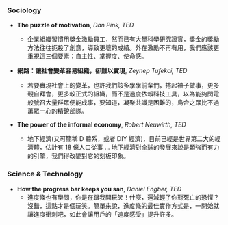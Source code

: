 ### Sociology

- **The puzzle of motivation**, _Dan Pink, TED_
  - 企業組織習慣用獎金激勵員工，然而已有大量科學研究證實，獎金的獎勵方法往往扼殺了創意，導致更壞的成績。外在激勵不再有用，我們應該更重視這三個要素：自主性、掌握度、使命感。


- **網路：讓社會變革容易組織，卻難以實現**, _Zeynep Tufekci, TED_
  - 若要實現社會上的變革，也許我們該多學學前輩們，捲起袖子做事，更多親自拜會，更多較正式的組織，而不是過度依賴科技工具，以為能夠閃電般號召大量群眾便能成事，要知道，凝聚共識是困難的，烏合之眾比不過萬眾一心的精銳部隊。


- **The power of the informal economy**, _Robert Neuwirth, TED_
  - 地下經濟(又可簡稱 D 體系，或者 DIY 經濟)，目前已經是世界第二大的經濟體，估計有 18 億人口從事 ... 地下經濟對全球的發展來說是顆強而有力的引擎，我們得改變對它的刻板印象。

### Science & Technology

- **How the progress bar keeps you san**, _Daniel Engber, TED_
  - 進度條也有學問，你是在跟我開玩笑！什麼，還減輕了你對死亡的恐懼？沒錯，這點才是個玩笑。簡單來說，進度條的最佳實作方式是，一開始就讓進度衝刺吧，如此會讓用戶的「速度感受」提升許多。